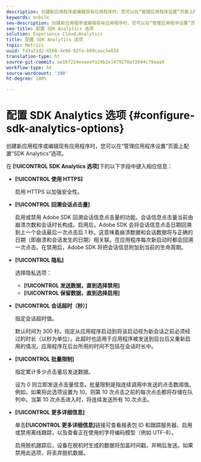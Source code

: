 ```yaml
---
description: 创建新应用程序或编辑现有应用程序时，您可以在“管理应用程序设置”页面上配置“SDK Analytics”选项。
keywords: mobile
seo-description: 创建新应用程序或编辑现有应用程序时，您可以在“管理应用程序设置”页面上配置“SDK Analytics”选项。
seo-title: 配置 SDK Analytics 选项
solution: Experience Cloud,Analytics
title: 配置 SDK Analytics 选项
topic: Metrics
uuid: fd3a21d2-6560-4e96-92fe-b99caac5e834
translation-type: ht
source-git-commit: ae16f224eeaeefa29b2e1479270a72694c79aaa0
workflow-type: ht
source-wordcount: '390'
ht-degree: 100%

---
```



# 配置 SDK Analytics 选项 {#configure-sdk-analytics-options}

创建新应用程序或编辑现有应用程序时，您可以在“管理应用程序设置”页面上配置“SDK Analytics”选项。

在 **[!UICONTROL SDK Analytics 选项]**&#x200B;下的以下字段中键入相应信息：

* **[!UICONTROL 使用 HTTPS]**

   启用 HTTPS 以加强安全性。

* **[!UICONTROL 回溯会话点击量]**

   启用或禁用 Adobe SDK 回溯会话信息点击量的功能。会话信息点击量当前由崩溃次数和会话时长构成。启用后，Adobe SDK 会将会话信息点击日期回溯到上一个会话最后一次点击后 1 秒。这意味着崩溃数据和会话数据将与正确的日期（即崩溃和会话发生的日期）相关联。在应用程序每次新启动时都会回溯一次点击。在禁用后，Adobe SDK 将把会话信息附加到当前的生命周期。

* **[!UICONTROL 隐私]**

   选择隐私选项：

   * **[!UICONTROL 发送数据，直到选择禁用]**
   * **[!UICONTROL 保留数据，直到选择启用]**

* **[!UICONTROL 会话超时（秒）]**

   指定会话超时值。

   默认时间为 300 秒。指定从应用程序启动到将该启动视为新会话之前必须经过的时长（以秒为单位）。此超时也适用于应用程序被发送到后台后又重新启用的情况。应用程序在后台所用的时间不包括在会话时长中。

* **[!UICONTROL 批量限制]**

   指定累计多少点击量后发送数据。

   设为 0 则立即发送点击量信息。批量限制是指连续调用中发送的点击数阈值。例如，如果将此选项设置为 10，则第 10 次点击之前的每次点击都将存储在队列中。当第 10 次点击进入时，将连续发送所有 10 次点击。

* **[!UICONTROL 更多详细信息]**

   单击&#x200B;**[!UICONTROL 更多详细信息]**&#x200B;链接可查看报表包 ID 和跟踪服务器、启用或禁用离线跟踪，以及查看正在使用的字符编码模型（例如 UTF-8）。

   启用脱机跟踪后，设备在脱机时生成的数据将加盖时间戳，并稍后发送。如果禁用此选项，将丢弃脱机数据。
